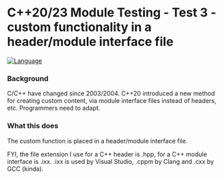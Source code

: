 # C++20/23 Module Testing - Test 3 - custom functionality in a header/module interface file
[![Language](https://img.shields.io/badge/Language-C%2B%2B%2C%20C%2B%2B20%20%26%20C%2B%2B23-blue)](https://github.com/GeorgePimpleton/modules_testing/)
### Background
C/C++ have changed since 2003/2004.  C++20 introduced a new method for creating custom content, via module interface files instead of headers, etc.  Programmers need to adapt.

### What this does
The custom function is placed in a header/module interface file.

FYI, the file extension I use for a C++ header is .hpp, for a C++ module interface is .ixx.  .ixx is used by Visual Studio, .cppm by Clang and .cxx by GCC (kinda).

